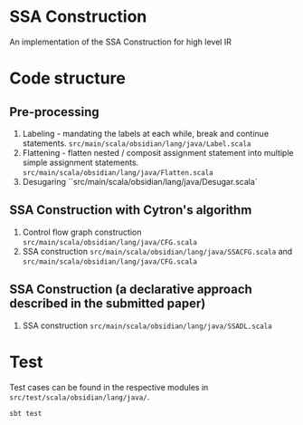 # SSA Construction

An implementation of the SSA Construction for high level IR

# Code structure

## Pre-processing

1. Labeling - mandating the labels at each while, break and continue statements. `src/main/scala/obsidian/lang/java/Label.scala`
2. Flattening - flatten nested / composit assignment statement into multiple simple assignment statements. `src/main/scala/obsidian/lang/java/Flatten.scala`
3. Desugaring ``src/main/scala/obsidian/lang/java/Desugar.scala`

## SSA Construction with Cytron's algorithm

1. Control flow graph construction `src/main/scala/obsidian/lang/java/CFG.scala`
2. SSA construction `src/main/scala/obsidian/lang/java/SSACFG.scala` and `src/main/scala/obsidian/lang/java/CFG.scala`


## SSA Construction (a declarative approach described in the submitted paper)

1. SSA construction `src/main/scala/obsidian/lang/java/SSADL.scala`


# Test

Test cases can be found in the respective modules in `src/test/scala/obsidian/lang/java/`.

```
sbt test
```